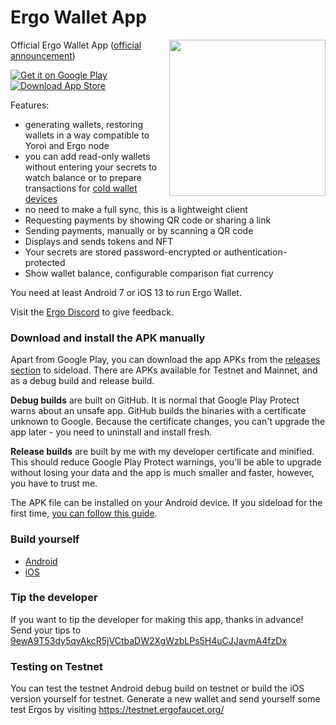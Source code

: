 # Ergo Wallet App

<img src="https://user-images.githubusercontent.com/26038055/131368542-0e401c2c-35e4-449c-8423-ea259b39614b.png" align="right"  width="250">

Official Ergo Wallet App ([official announcement](https://ergoplatform.org/en/blog/2021-07-29-ergo-for-android-released/))

<a href="https://play.google.com/store/apps/details?id=org.ergoplatform.android"><img alt="Get it on Google Play" src="https://user-images.githubusercontent.com/11427267/75923897-483f3b00-5e66-11ea-8ec7-e86887afea51.png"></a>
<a href="https://testflight.apple.com/join/MRyG2qfm"><img alt="Download App Store" src="https://user-images.githubusercontent.com/11427267/75923896-47a6a480-5e66-11ea-87c1-3ec73ebcf7a5.png"></a>

Features:
* generating wallets, restoring wallets in a way compatible to Yoroi and Ergo node
* you can add read-only wallets without entering your secrets to watch balance or to prepare transactions for [cold wallet devices](https://github.com/ergoplatform/ergo-wallet-app/wiki/Cold-wallet)
* no need to make a full sync, this is a lightweight client
* Requesting payments by showing QR code or sharing a link
* Sending payments, manually or by scanning a QR code
* Displays and sends tokens and NFT
* Your secrets are stored password-encrypted or authentication-protected
* Show wallet balance, configurable comparison fiat currency

You need at least Android 7 or iOS 13 to run Ergo Wallet.

Visit the [Ergo Discord](https://discord.gg/kj7s7nb) to give feedback.

### Download and install the APK manually

Apart from Google Play, you can download the app APKs from the [releases section](https://github.com/ergoplatform/ergo-wallet-app/releases) to sideload.
There are APKs available for Testnet and Mainnet, and as a debug build and release build.

**Debug builds** are built on GitHub.
It is normal that Google Play Protect warns about
an unsafe app. GitHub builds the binaries with a certificate unknown to Google.
Because the certificate changes, you can't upgrade the app later - you need to uninstall and install fresh.

**Release builds** are built by me with my developer certificate and minified. This should reduce
Google Play Protect warnings, you'll be able to upgrade without losing your data and the app is
much smaller and faster, however, you have to trust me.

The APK file can be installed on your Android device. If you sideload for the first time,
[you can follow this guide](https://www.xda-developers.com/sideload-apps-how-to/).

### Build yourself

* [Android](android/BUILD.md)
* [iOS](ios/BUILD.md)

### Tip the developer

If you want to tip the developer for making this app, thanks in advance! Send your tips to
[9ewA9T53dy5qvAkcR5jVCtbaDW2XgWzbLPs5H4uCJJavmA4fzDx](https://explorer.ergoplatform.com/payment-request?address=9ewA9T53dy5qvAkcR5jVCtbaDW2XgWzbLPs5H4uCJJavmA4fzDx&amount=0&description=)

### Testing on Testnet
You can test the testnet Android debug build on testnet or build the iOS version yourself for testnet. Generate a new wallet and send
yourself some test Ergos by visiting https://testnet.ergofaucet.org/

